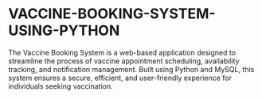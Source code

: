 # VACCINE-BOOKING-SYSTEM-USING-PYTHON
The Vaccine Booking System is a web-based application designed to streamline the process of vaccine appointment scheduling, availability tracking, and notification management. Built using Python and MySQL, this system ensures a secure, efficient, and user-friendly experience for individuals seeking vaccination.
